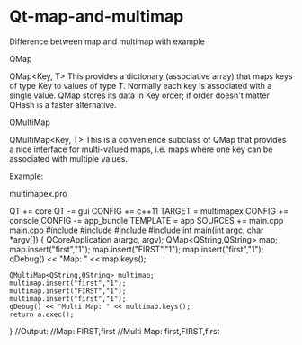 # Qt-map-and-multimap
Difference between map and multimap with example

QMap

QMap<Key, T> This provides a dictionary (associative array) that maps keys of type Key to values of type T. Normally each key is associated with a single value. QMap stores its data in Key order; if order doesn't matter QHash is a faster alternative.

QMultiMap

QMultiMap<Key, T> This is a convenience subclass of QMap that provides a nice interface for multi-valued maps, i.e. maps where one key can be associated with multiple values.

Example:

multimapex.pro

QT += core
QT -= gui
CONFIG += c++11
TARGET = multimapex
CONFIG += console
CONFIG -= app_bundle
TEMPLATE = app
SOURCES += main.cpp
main.cpp
#include <QCoreApplication>
#include <QMap>
#include <QDebug>
#include <QMultiMap>
int main(int argc, char *argv[])
{
    QCoreApplication a(argc, argv);
    QMap<QString,QString> map;
    map.insert("first","1");
    map.insert("FIRST","1");
    map.insert("first","1");
    qDebug() << "Map: " << map.keys();
 
    QMultiMap<QString,QString> multimap;
    multimap.insert("first","1");
    multimap.insert("FIRST","1");
    multimap.insert("first","1");
    qDebug() << "Multi Map: " << multimap.keys();
    return a.exec();
}
//Output:
//Map: FIRST,first
//Multi Map: first,FIRST,first
